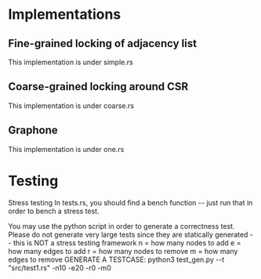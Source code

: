 # Implementations
## Fine-grained locking of adjacency list
This implementation is under simple.rs

## Coarse-grained locking around CSR
This implementation is under coarse.rs

## Graphone
This implementation is under one.rs

# Testing
Stress testing
In tests.rs, you should find a bench function -- just run that in order to bench a stress test.


You may use the python script in order to generate a correctness test. Please do not generate very large tests since they are statically generated -- this is NOT a stress testing framework
n = how many nodes to add
e = how many edges to add
r = how many nodes to remove
m = how many edges to remove
GENERATE A TESTCASE:
python3 test_gen.py --t "src/test1.rs" -n10 -e20 -r0 -m0